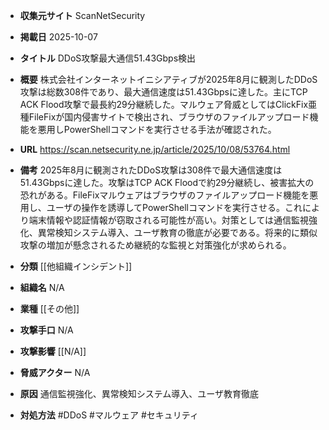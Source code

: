 - **収集元サイト**
ScanNetSecurity

- **掲載日**
2025-10-07

- **タイトル**
DDoS攻撃最大通信51.43Gbps検出

- **概要**
株式会社インターネットイニシアティブが2025年8月に観測したDDoS攻撃は総数308件であり、最大通信速度は51.43Gbpsに達した。主にTCP ACK Flood攻撃で最長約29分継続した。マルウェア脅威としてはClickFix亜種FileFixが国内侵害サイトで検出され、ブラウザのファイルアップロード機能を悪用しPowerShellコマンドを実行させる手法が確認された。

- **URL**
https://scan.netsecurity.ne.jp/article/2025/10/08/53764.html

- **備考**
2025年8月に観測されたDDoS攻撃は308件で最大通信速度は51.43Gbpsに達した。攻撃はTCP ACK Floodで約29分継続し、被害拡大の恐れがある。FileFixマルウェアはブラウザのファイルアップロード機能を悪用し、ユーザの操作を誘導してPowerShellコマンドを実行させる。これにより端末情報や認証情報が窃取される可能性が高い。対策としては通信監視強化、異常検知システム導入、ユーザ教育の徹底が必要である。将来的に類似攻撃の増加が懸念されるため継続的な監視と対策強化が求められる。

- **分類**
[[他組織インシデント]]

- **組織名**
N/A

- **業種**
[[その他]]

- **攻撃手口**
N/A

- **攻撃影響**
[[N/A]]

- **脅威アクター**
N/A

- **原因**
通信監視強化、異常検知システム導入、ユーザ教育徹底

- **対処方法**
#DDoS #マルウェア #セキュリティ

